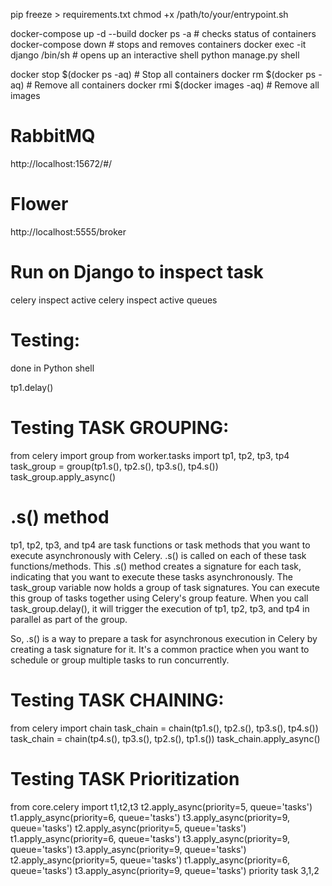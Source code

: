 pip freeze > requirements.txt
chmod +x /path/to/your/entrypoint.sh

docker-compose up -d --build
docker ps -a       # checks status of containers
docker-compose down  # stops and removes containers
docker exec -it django /bin/sh   # opens up an interactive shell 
python manage.py shell



docker stop $(docker ps -aq) # Stop all containers 
docker rm $(docker ps -aq) # Remove all containers 
docker rmi $(docker images -aq) # Remove all images 


# RabbitMQ
http://localhost:15672/#/

# Flower
http://localhost:5555/broker

# Run on Django to inspect task
celery inspect active
celery inspect active queues




# Testing:
done in Python shell

tp1.delay()

# Testing TASK GROUPING:
from celery import group
from worker.tasks import tp1, tp2, tp3, tp4
task_group = group(tp1.s(), tp2.s(), tp3.s(), tp4.s())
task_group.apply_async()



#                                .s() method
tp1, tp2, tp3, and tp4 are task functions or task methods that you want to execute asynchronously with Celery.
.s() is called on each of these task functions/methods. This .s() method creates a signature for each task, indicating that you want to execute these tasks asynchronously.
The task_group variable now holds a group of task signatures. You can execute this group of tasks together using Celery's group feature. When you call task_group.delay(), it will trigger the execution of tp1, tp2, tp3, and tp4 in parallel as part of the group.

So, .s() is a way to prepare a task for asynchronous execution in Celery by creating a task signature for it. It's a common practice when you want to schedule or group multiple tasks to run concurrently.



# Testing TASK CHAINING:
from celery import chain 
task_chain = chain(tp1.s(), tp2.s(), tp3.s(), tp4.s())
task_chain = chain(tp4.s(), tp3.s(), tp2.s(), tp1.s())
task_chain.apply_async()


# Testing TASK Prioritization
from core.celery import t1,t2,t3
t2.apply_async(priority=5, queue='tasks')
t1.apply_async(priority=6, queue='tasks')
t3.apply_async(priority=9, queue='tasks')
t2.apply_async(priority=5, queue='tasks')
t1.apply_async(priority=6, queue='tasks')
t3.apply_async(priority=9, queue='tasks')
t3.apply_async(priority=9, queue='tasks')
t2.apply_async(priority=5, queue='tasks')
t1.apply_async(priority=6, queue='tasks')
t3.apply_async(priority=9, queue='tasks')
priority task 3,1,2